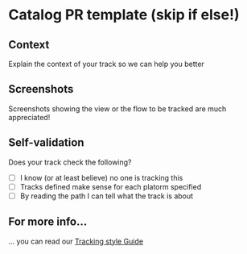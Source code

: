 # Catalog PR template (skip if else!)  

## Context  
Explain the context of your track so we can help you better  

## Screenshots  
Screenshots showing the view or the flow to be tracked are much appreciated!  

## Self-validation  
Does your track check the following?  

- [ ] I know (or at least believe) no one is tracking this  
- [ ] Tracks defined make sense for each platorm specified   
- [ ] By reading the path I can tell what the track is about  

## For more info...  
... you can read our [Tracking style Guide](https://github.com/mercadolibre/melidata-catalog/wiki/Tracking-Style-Guide)
